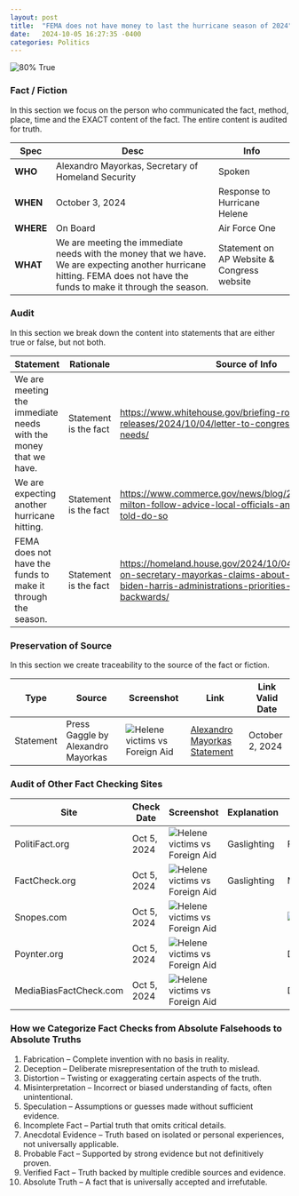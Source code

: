 ```yaml
---
layout: post
title:  "FEMA does not have money to last the hurricane season of 2024"
date:   2024-10-05 16:27:35 -0400
categories: Politics
---
```


![80% True](/assets/images/80.jpg)

### Fact / Fiction

In this section we focus on the person who communicated the fact, method, place, time and the EXACT content of the fact. The entire content is audited for truth.

| Spec | Desc | Info |
| ----------- | ----------- | ----------- |
| **WHO** | Alexandro Mayorkas, Secretary of Homeland Security | Spoken |
| **WHEN** | October 3, 2024 | Response to Hurricane Helene |
| **WHERE** | On Board | Air Force One |
| **WHAT** | We are meeting the immediate needs with the money that we have. We are expecting another hurricane hitting. FEMA does not have the funds to make it through the season. | Statement on AP Website & Congress website |

### Audit

In this section we break down the content into statements that are either true or false, but not both.

| Statement | Rationale | Source of Info | T/F |
| ----------- | ----------- | ----------- | ----------- |
| We are meeting the immediate needs with the money that we have. | Statement is the fact | https://www.whitehouse.gov/briefing-room/statements-releases/2024/10/04/letter-to-congress-on-disaster-needs/ | True |
| We are expecting another hurricane hitting. | Statement is the fact | https://www.commerce.gov/news/blog/2024/10/hurricane-milton-follow-advice-local-officials-and-evacuate-if-told-do-so | True |
| FEMA does not have the funds to make it through the season. | Statement is the fact | https://homeland.house.gov/2024/10/04/chairman-green-on-secretary-mayorkas-claims-about-fema-funds-biden-harris-administrations-priorities-are-completely-backwards/ | True |

### Preservation of Source

In this section we create traceability to the source of the fact or fiction.

| Type | Source | Screenshot | Link | Link Valid Date |
| ----------- | ----------- | ----------- | ----------- | ----------- |
| Statement | Press Gaggle by Alexandro Mayorkas | ![Helene victims vs Foreign Aid](/posts/images/Helene-victims-vs-Foreign-Aid.jpg) | [Alexandro Mayorkas Statement](https://www.whitehouse.gov/briefing-room/press-briefings/2024/10/02/press-gaggle-by-press-secretary-karine-jean-pierre-and-secretary-of-homeland-security-alejandro-mayorkas-en-route-greenville-sc/) | October 2, 2024 |

### Audit of Other Fact Checking Sites

| Site | Check Date | Screenshot | Explanation | Verdict |
| ----------- | ----------- | ----------- | ----------- | ----------- |
| PolitiFact.org | Oct 5, 2024 | ![Helene victims vs Foreign Aid](/posts/images/Helene-victims-vs-Foreign-Aid.jpg) | Gaslighting | Fabrication |
| FactCheck.org | Oct 5, 2024 | ![Helene victims vs Foreign Aid](/posts/images/Helene-victims-vs-Foreign-Aid.jpg) | Gaslighting | Misinterpretation |
| Snopes.com | Oct 5, 2024 |![Helene victims vs Foreign Aid](/posts/images/Helene-victims-vs-Foreign-Aid.jpg) || ![Absolute Truth](/assets/images/a+.png)   |
| Poynter.org | Oct 5, 2024 | ![Helene victims vs Foreign Aid](/posts/images/Helene-victims-vs-Foreign-Aid.jpg) || Distortion |
| MediaBiasFactCheck.com | Oct 5, 2024 | ![Helene victims vs Foreign Aid](/posts/images/Helene-victims-vs-Foreign-Aid.jpg) || Deception |

### How we Categorize Fact Checks from Absolute Falsehoods to Absolute Truths

1. Fabrication – Complete invention with no basis in reality.
2. Deception – Deliberate misrepresentation of the truth to mislead.
3. Distortion – Twisting or exaggerating certain aspects of the truth.
4. Misinterpretation – Incorrect or biased understanding of facts, often unintentional.
5. Speculation – Assumptions or guesses made without sufficient evidence.
6. Incomplete Fact – Partial truth that omits critical details.
7. Anecdotal Evidence – Truth based on isolated or personal experiences, not universally applicable.
8. Probable Fact – Supported by strong evidence but not definitively proven.
9. Verified Fact – Truth backed by multiple credible sources and evidence.
10. Absolute Truth – A fact that is universally accepted and irrefutable.
